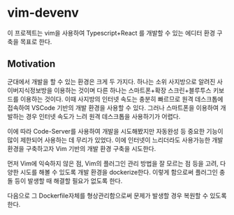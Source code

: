 # vim-devenv

 이 프로젝트는 vim을 사용하여 Typescript+React 를 개발할 수 있는 에디터 환경 구축을 목표로 한다.
 
## Motivation

군대에서 개발을 할 수 있는 환경은 크게 두 가지다. 하나는 소위 사지방으로 알려진 사이버지식정보방을 이용하는 것이며 다른 하나는 스마트폰+확장 스크린+블루투스 키보드를 이용하는 것이다.
이때 사지방의 인터넷 속도는 충분히 빠르므로 원격 데스크톱에 접속하여 VSCode 기반의 개발 환경을 사용할 수 있다.
그러나 스마트폰을 이용하여 개발하는 경우 인터넷 속도가 느려 원격 데스크톱을 사용하기가 어렵다.
 
이에 따라 Code-Server를 사용하여 개발을 시도해봤지만 자동완성 등 중요한 기능이 많이 제한되어 사용하는 데 무리가 있었다. 이에 인터넷이 느리더라도 사용가능한 개발 환경을 구축하고자
Vim 기반의 개발 환경 구축을 시도한다.

먼저 Vim에 익숙하지 않은 점, Vim의 플러그인 관리 방법을 잘 모르는 점 등을 고려, 다양한 시도를 해볼 수 있도록 개발 환경을 dockerize한다.
이렇게 함으로써 플러그인 충돌 등이 발생할 때 해결할 필요가 없도록 한다.

다음으로 그 Dockerfile자체를 형상관리함으로써 문제가 발생할 경우 복원할 수 있도록 한다.
